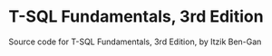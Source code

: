 # T-SQL Fundamentals, 3rd Edition
Source code for T-SQL Fundamentals, 3rd Edition, by Itzik Ben-Gan
